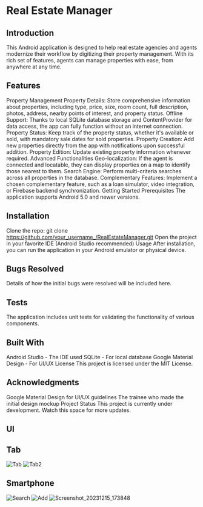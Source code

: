 # Real Estate Manager
## Introduction
This Android application is designed to help real estate agencies and agents modernize their workflow by digitizing their property management. With its rich set of features, agents can manage properties with ease, from anywhere at any time.

## Features
Property Management
Property Details: Store comprehensive information about properties, including type, price, size, room count, full description, photos, address, nearby points of interest, and property status.
Offline Support: Thanks to local SQLite database storage and ContentProvider for data access, the app can fully function without an internet connection.
Property Status: Keep track of the property status, whether it's available or sold, with mandatory sale dates for sold properties.
Property Creation: Add new properties directly from the app with notifications upon successful addition.
Property Edition: Update existing property information whenever required.
Advanced Functionalities
Geo-localization: If the agent is connected and locatable, they can display properties on a map to identify those nearest to them.
Search Engine: Perform multi-criteria searches across all properties in the database.
Complementary Features: Implement a chosen complementary feature, such as a loan simulator, video integration, or Firebase backend synchronization.
Getting Started
Prerequisites
The application supports Android 5.0 and newer versions.

## Installation
Clone the repo: git clone https://github.com/your_username_/RealEstateManager.git
Open the project in your favorite IDE (Android Studio recommended)
Usage
After installation, you can run the application in your Android emulator or physical device.

## Bugs Resolved
Details of how the initial bugs were resolved will be included here.

## Tests
The application includes unit tests for validating the functionality of various components.

## Built With
Android Studio - The IDE used
SQLite - For local database
Google Material Design - For UI/UX
License
This project is licensed under the MIT License.

## Acknowledgments
Google Material Design for UI/UX guidelines
The trainee who made the initial design mockup
Project Status
This project is currently under development. Watch this space for more updates.

## UI

## Tab
![Tab](https://github.com/persival001/RealEstateManagerKotlin/assets/89270238/2c95de84-bf85-441a-920d-65466cc2bb80)
![Tab2](https://github.com/persival001/RealEstateManagerKotlin/assets/89270238/fc99742a-f7d9-4fab-875b-789df7058336)

## Smartphone
![Search](https://github.com/persival001/RealEstateManagerKotlin/assets/89270238/ece2db9d-4404-44cb-b073-899d5a528945)
![Add](https://github.com/persival001/RealEstateManagerKotlin/assets/89270238/3e3c91b8-256f-4d02-b062-0ebb647e8f65)
![Screenshot_20231215_173848](https://github.com/persival001/RealEstateManagerKotlin/assets/89270238/be506add-6941-4d31-b561-5ec8cdbcdfa0)

